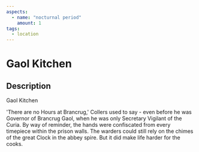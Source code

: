 ```yaml
---
aspects: 
  - name: "nocturnal period"
    amount: 1
tags:
  - location
---
```


# Gaol Kitchen

## Description
Gaol Kitchen

'There are no Hours at Brancrug,' Collers used to say - even before he was Governor of Brancrug Gaol, when he was only Secretary Vigilant of the Curia. By way of reminder, the hands were confiscated from every timepiece within the prison walls. The warders could still rely on the chimes of the great Clock in the abbey spire. But it did make life harder for the cooks.